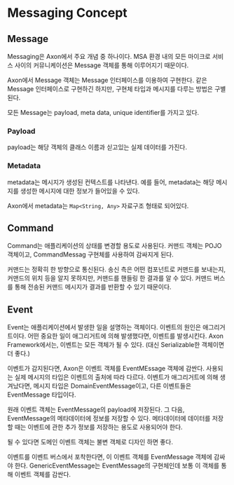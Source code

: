 # Messaging Concept



## Message

Messaging은 Axon에서 주요 개념 중 하나이다. MSA 환경 내의 모든 마이크로 서비스 사이의 커뮤니케이션은 Message 객체를 통해 이루어지기 때문이다. 

Axon에서 Message 객체는 Message 인터페이스를 이용하여 구현한다. 같은 Message 인터페이스로 구현하긴 하지만, 구현체 타입과 메시지를 다루는 방법은 구별된다. 

모든 Message는 payload, meta data, unique identifier를 가지고 있다. 



### Payload

payload는 해당 객체의 클래스 이름과 싣고있는 실제 데이터를 가진다. 



### Metadata

metadata는 메시지가 생성된 컨텍스트를 나타낸다. 예를 들어, metadata는 해당 메시지를 생성한 메시지에 대한 정보가 들어있을 수 있다. 

Axon에서 metadata는 `Map<String, Any>` 자료구조 형태로 되어있다. 





## Command

Command는 애플리케이션의 상태를 변경할 용도로 사용된다. 커맨드 객체는 POJO 객체이고, CommandMessag 구현체를 사용하여 감싸지게 된다.

커맨드는 정확히 한 방향으로 통신된다. 송신 측은 어떤 컴포넌트로 커맨드를 보내는지, 커맨드의 위치 등을 알지 못하지만, 커맨드를 핸들링 한 결과를 알 수 있다. 커맨드 버스를 통해 전송된 커맨드 메시지가 결과를 반환할 수 있기 때문이다.



## Event

Event는 애플리케이션에서 발생한 일을 설명하는 객체이다. 이벤트의 원인은 애그리거트이다. 어떤 중요한 일이 애그리거트에 의해 발생했다면, 이벤트를 발생시킨다. Axon Framework에서는, 이벤트는 모든 객체가 될 수 있다. (대신 Serializable한 객체이면 더 좋다.)

이벤트가 감지된다면, Axon은 이벤트 객체를 EventMEssage 객체에 감싼다. 사용되는 실제 메시지의 타입은 이벤트의 출처에 따라 다르다. 이벤트가 애그리거트에 의해 생겨났다면, 메시지 타입은 DomainEventMessage이고, 다른 이벤트들은 EventMessage 타입이다.

원래 이벤트 객체는 EventMessage의 payload에 저장된다. 그 다음, EventMessage의 메타데이터에 정보를 저장할 수 있다. 메타데이터에 데이터를 저장할 때는 이벤트에 관한 추가 정보를 저장하는 용도로 사용되어야 한다. 

될 수 있다면 도메인 이벤트 객체는 불변 객체로 디자인 하면 좋다. 

이벤트를 이벤트 버스에서 포착한다면, 이 이벤트 객체를 EventMessage 객체에 감싸야 한다. GenericEventMessage는 EventMessage의 구현체인데 보통 이 객체를 통해 이벤트 객체를 감싼다. 
